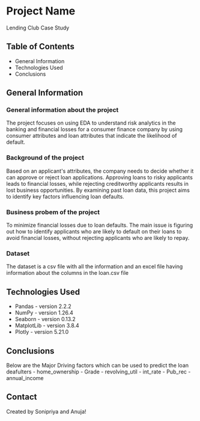 # Project Name
Lending Club Case Study

## Table of Contents
* General Information
* Technologies Used
* Conclusions

## General Information

### General information about the project
The project focuses on using EDA to understand risk analytics in the banking and financial losses for a consumer finance company by using consumer attributes and loan attributes that indicate the likelihood of default.
### Background of the project
Based on an applicant's attributes, the company needs to decide whether it can approve or reject loan applications. Approving loans to risky applicants leads to financial losses, while rejecting creditworthy applicants results in lost business opportunities. By examining past loan data, this project aims to identify key factors influencing loan defaults.
### Business probem of the project
To minimize financial losses due to loan defaults. The main issue is figuring out how to identify applicants who are likely to default on their loans to avoid financial losses, without rejecting applicants who are likely to repay.
### Dataset
The dataset is a csv file with all the information and an excel file having information about the columns in the loan.csv file

## Technologies Used
- Pandas - version 2.2.2
- NumPy - version 1.26.4
- Seaborn - version 0.13.2
- MatplotLib - version 3.8.4
- Plotly - version 5.21.0

## Conclusions
Below are the Major Driving factors which can be used to predict the loan deafulters
    - home_ownership
    - Grade
    - revolving_util
    - int_rate
    - Pub_rec
    - annual_income 

## Contact
Created by Sonipriya and Anuja!

